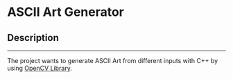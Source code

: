 # ASCII Art Generator


## Description
---
The project wants to generate ASCII Art from different inputs with C++ by using [OpenCV Library](https://opencv.org/).

